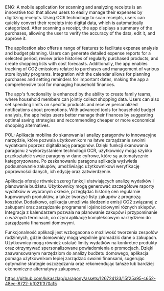 ENG:
A mobile application for scanning and analyzing receipts is an innovative tool that allows users to easily manage their expenses
by digitizing receipts. Using OCR technology to scan receipts, users can quickly convert their receipts into digital data, 
which is automatically categorized. After scanning a receipt, the app displays a summary of the purchases,
allowing the user to verify the accuracy of the data, edit it, and approve it.

The application also offers a range of features to facilitate expense analysis and budget planning. 
Users can generate detailed expense reports for a selected period, review price histories of regularly
purchased products, and create shopping lists with cost forecasts. Additionally, the app enables tracking
of CO2 emissions related to purchases and management of various store loyalty programs. 
Integration with the calendar allows for planning purchases and setting reminders for important dates, 
making the app a comprehensive tool for managing household finances.

The app's functionality is enhanced by the ability to create family teams, where household members
can jointly collect shopping data. Users can also set spending limits on specific products and receive
personalized notifications about promotions. With advanced tools for household budget analysis, 
the app helps users better manage their finances by suggesting optimal saving strategies and recommending cheaper or more economical shopping alternatives.

POL:
Aplikacja mobilna do skanowania i analizy paragonów to innowacyjne narzędzie, które pozwala
użytkownikom na łatwe zarządzanie swoimi wydatkami poprzez digitalizację paragonów.
Dzięki funkcji skanowania paragonu z wykorzystaniem technologii OCR, użytkownicy mogą szybko
przekształcić swoje paragony w dane cyfrowe, które są automatycznie kategoryzowane. 
Po zeskanowaniu paragonu aplikacja wyświetla podsumowanie zakupów, umożliwiając użytkownikowi
weryfikację poprawności danych, ich edycję oraz zatwierdzenie.

Aplikacja oferuje również szereg funkcji ułatwiających analizę wydatków i planowanie budżetu. 
Użytkownicy mogą generować szczegółowe raporty wydatków w wybranym okresie, przeglądać historię
cen regularnie kupowanych produktów, a także tworzyć listy zakupów z prognozą kosztów. Dodatkowo,
aplikacja umożliwia śledzenie emisji CO2 związanej z zakupami oraz zarządzanie programami lojalnościowymi
różnych sklepów. Integracja z kalendarzem pozwala na planowanie zakupów i przypominanie o ważnych terminach,
co czyni aplikację kompleksowym narzędziem do zarządzania finansami domowymi.

Funkcjonalność aplikacji jest wzbogacona o możliwość tworzenia zespołów rodzinnych,
gdzie domownicy mogą wspólnie gromadzić dane o zakupach. Użytkownicy mogą również ustalać limity wydatków
na konkretne produkty oraz otrzymywać spersonalizowane powiadomienia o promocjach. 
Dzięki zaawansowanym narzędziom do analizy budżetu domowego, aplikacja pomaga użytkownikom lepiej 
zarządzać swoimi finansami, sugerując optymalne strategie oszczędzania oraz rekomendując tańsze lub bardziej ekonomiczne alternatywy zakupowe.



https://github.com/lukaszlap/paragony/assets/126724133/15f25a95-c652-48ee-8722-bf021f370a15

